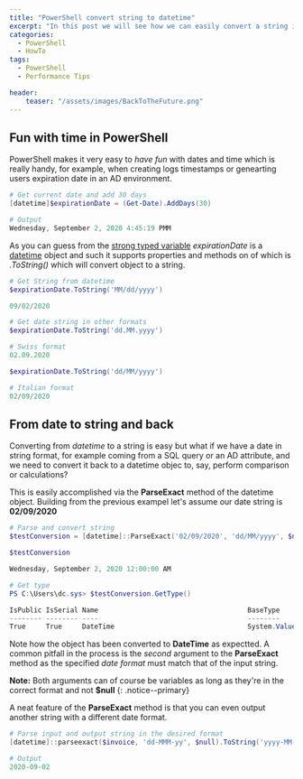 ```yaml
---
title: "PowerShell convert string to datetime"
excerpt: "In this post we will see how we can easily convert a string into a datetime object."
categories:
  - PowerShell
  - HowTo
tags:
  - PowerShell
  - Performance Tips

header:
    teaser: "/assets/images/BackToTheFuture.png"
---
```


## Fun with time in PowerShell

PowerShell makes it very easy to *have fun* with dates and time which is really handy, for example, when creating logs timestamps or genearting users expiration date in an AD environment.

```powershell
# Get current date and add 30 days
[datetime]$expirationDate = (Get-Date).AddDays(30)

# Output
Wednesday, September 2, 2020 4:45:19 PMM
```

As you can guess from the [strong typed variable](https://pscustomobject.github.io/powershell/coding%20habits/powershell%20best%20practice/PowerShell-Strongly-Typed-Variables/) *expirationDate* is a [datetime](https://docs.microsoft.com/en-us/dotnet/api/system.datetime?view=netframework-4.8) object and such it supports properties and methods on of which is *.ToString()* which will convert object to a string.

```powershell
# Get String from datetime
$expirationDate.ToString('MM/dd/yyyy')

09/02/2020

# Get date string in other formats
$expirationDate.ToString('dd.MM.yyyy')

# Swiss format
02.09.2020

$expirationDate.ToString('dd/MM/yyyy')

# Italian format
02/09/2020
```

## From date to string and back

Converting from *datetime* to a string is easy but what if we have a date in string format, for example coming from a SQL query or an AD attribute, and we need to convert it back to a datetime objec to, say, perform comparison or calculations?

This is easily accomplished via the **ParseExact** method of the datetime object. Building from the previous exampel let's assume our date string is **02/09/2020**

```powershell
# Parse and convert string
$testConversion = [datetime]::ParseExact('02/09/2020', 'dd/MM/yyyy', $null)

$testConversion

Wednesday, September 2, 2020 12:00:00 AM

# Get type
PS C:\Users\dc.sys> $testConversion.GetType()

IsPublic IsSerial Name                                     BaseType
-------- -------- ----                                     --------
True     True     DateTime                                 System.ValueType
```

Note how the object has been converted to **DateTime** as expectted. A common pitfall in the process is the *second* argument to the **ParseExact** method as the specified *date format* must match that of the input string.

**Note:** Both arguments can of course be variables as long as they're in the correct format and not **$null**
{: .notice--primary}

A neat feature of the **ParseExact** method is that you can even output another string with a different date format.

```powershell
# Parse input and output string in the desired format
[datetime]::parseexact($invoice, 'dd-MMM-yy', $null).ToString('yyyy-MM-dd')

# Output
2020-09-02
```
